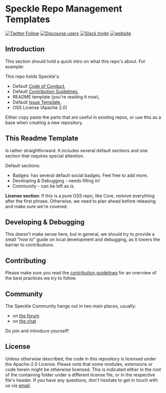 # Speckle Repo Management Templates

[![Twitter Follow](https://img.shields.io/twitter/follow/SpeckleSystems?style=social)](https://twitter.com/SpeckleSystems) [![Discourse users](https://img.shields.io/discourse/users?server=https%3A%2F%2Fdiscourse.speckle.works&style=flat-square)](https://discourse.speckle.works)
[![Slack Invite](https://img.shields.io/badge/-slack-grey?style=flat-square&logo=slack)](https://speckle-works.slack.com/join/shared_invite/enQtNjY5Mzk2NTYxNTA4LTU4MWI5ZjdhMjFmMTIxZDIzOTAzMzRmMTZhY2QxMmM1ZjVmNzJmZGMzMDVlZmJjYWQxYWU0MWJkYmY3N2JjNGI) [![website](https://img.shields.io/badge/www-speckle.systems-royalblue?style=flat-square)](https://speckle.systems)


## Introduction

This section should hold a quick intro on what this repo's about. For example: 

This repo holds Speckle's: 
- Default [Code of Conduct](CODE_OF_CONDUCT.md), 
- Default [Contribution Guidelines](CONTRIBUTING.md), 
- README template (you're reading it now),
- Default [Issue Template](ISSUE_TEMPLATE.md),
- OSS License (Apache 2.0)

Either copy paste the parts that are useful in existing repos, or use this as a base when creating a new repository. 

## This Readme Template

Is rather straightforward. It includes several default sections and one section that requires special attention. 

Default sections: 
- Badges: has several default social badges. Feel free to add more. 
- Developing & Debugging - needs filling in!
- Community - can be left as is. 

**License section**: If this is a pure OSS repo, like Core, remove everything after the first phrase. Otherwise, we need to plan ahead before releasing and make sure we're covered. 

## Developing & Debugging

This doesn't make sense here, but in general, we should try to provide a small "how to" guide on local development and debugging, as it lowers the barrier to contributions. 

## Contributing

Please make sure you read the [contribution guidelines](CONTRIBUTING.md) for an overview of the best practices we try to follow.

## Community 

The Speckle Community hangs out in two main places, usually: 
- on [the forum](https://discourse.speckle.works)
- on [the chat](https://speckle-works.slack.com/join/shared_invite/enQtNjY5Mzk2NTYxNTA4LTU4MWI5ZjdhMjFmMTIxZDIzOTAzMzRmMTZhY2QxMmM1ZjVmNzJmZGMzMDVlZmJjYWQxYWU0MWJkYmY3N2JjNGI) 

Do join and introduce yourself! 

## License
Unless otherwise described, the code in this repository is licensed under the Apache-2.0 License. Please note that some modules, extensions or code herein might be otherwise licensed. This is indicated either in the root of the containing folder under a different license file, or in the respective file's header. If you have any questions, don't hesitate to get in touch with us via [email](mailto:hello@speckle.systems).
